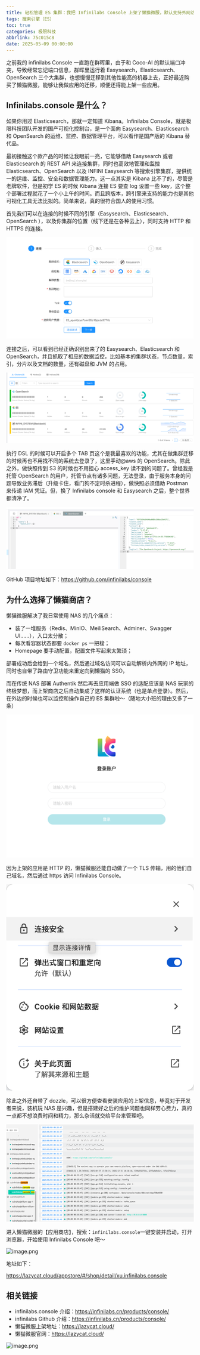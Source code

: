 ```yaml
---
title: 轻松管理 ES 集群：我把 Infinilabs Console 上架了懒猫微服，默认支持外网访问、
tags: 搜索引擎（ES）
toc: true
categories: 极限科技
abbrlink: 75c015c8
date: 2025-05-09 00:00:00
---
```


之前我的 infinilabs Console 一直跑在群晖里，由于和 Coco-AI 的默认端口冲突，导致经常忘记端口信息，群晖里运行着 Easysearch，Elasticsearch、OpenSearch 三个大集群，也想慢慢迁移到其他性能高的机器上去，正好最近购买了懒猫微服，能够让我做应用的迁移，顺便还得能上架一些应用。

## Infinilabs.console 是什么？

如果你用过 Elasticsearch，那就一定知道 Kibana。Infinilabs Console，就是极限科技团队开发的国产可视化控制台，是一个面向 Easysearch、Elasticsearch 和 OpenSearch 的运维、监控、数据管理平台，可以看作是国产版的 Kibana 替代品。

最初接触这个款产品的时候让我眼前一亮，它能够借助 Easysearch 或者 Elasticsearch 的 REST API 来连接集群，同时也高效地管理和监控 Elasticsearch、OpenSearch 以及 INFINI Easysearch 等搜索引擎集群，提供统一的运维、监控、安全和数据管理能力。这一点其实是 Kibana 比不了的，尽管是老牌软件，但是初学 ES 的时候 Kibana 连接 ES 要查 log 设置一些 key，这个整个部署过程就花了一个小上午的时间。而且跨版本，跨引擎来支持的能力也是其他可视化工具无法比拟的。简单来说，真的很符合国人的使用习惯。

<!-- more -->

首先我们可以在连接的时候不同的引擎（Easysearch、Elasticsearch、OpenSearch ），以及你集群的位置（线下还是在各种云上），同时支持 HTTP 和 HTTPS 的连接。

![连接集群](https://raw.githubusercontent.com/cloudsmithy/picgo-imh/master/image-20250509103447515.png)

连接之后，可以看到已经正确识别出来了的 Easysearch、Elasticsearch 和 OpenSearch，并且抓取了相应的数据监控，比如基本的集群状态，节点数量，索引，分片以及文档的数量，还有磁盘和 JVM 的占用。

![集群信息](https://raw.githubusercontent.com/cloudsmithy/picgo-imh/master/image-20250509103439985.png)

执行 DSL 的时候可以开启多个 TAB 页这个是我最喜欢的功能，尤其在做集群迁移的时候再也不用找不同的系统去登录了，这里手动@aws 的 OpenSearch。除此之外，做快照传到 S3 的时候也不用担心 access_key 读不到的问题了。曾经我是托管 OpenSearch 的用户，托管节点有诸多问题，无法登录，由于服务本身的问题导致业务滞后（升级卡住，看门狗不定时杀进程），做快照必须借助 Postman 来传递 IAM 凭证。但，换了 Infinilabs console 和 Easysearch 之后，整个世界都清净了。

![DSL 开发工具](https://raw.githubusercontent.com/cloudsmithy/picgo-imh/master/image-20250509103527869.png)

GitHub 项目地址如下：https://github.com/infinilabs/console

## 为什么选择了懒猫商店？

懒猫微服解决了我日常使用 NAS 的几个痛点：

- 装了一堆服务（Redis、MinIO、MeiliSearch、Adminer、Swagger UI……），入口太分散；
- 每次看容器状态都要 `docker ps` 一把梭；
- Homepage 要手动配置，配置文件写起来太繁琐；

部署成功后会给到一个域名，然后通过域名访问可以自动解析内外网的 IP 地址，同时也自带了路由守卫功能来重定向到懒猫的 SSO，

而在传统 NAS 部署 Authentik 然后再去应用端做 SSO 的适配应该是 NAS 玩家的终极梦想，而上架商店之后自动集成了这样的认证系统（也是单点登录）。然后，在外边的时候也可以监控和操作自己的 ES 集群啦～（随地大小班的理由又多了一条）

![保护应用的 SSO](https://raw.githubusercontent.com/cloudsmithy/picgo-imh/master/image-20250509110532533.png)

因为上架的应用是 HTTP 的，懒猫微服还能自动做了一个 TLS 传输，用的他们自己域名，然后通过 https 访问 Infinilabs Console。

![自带 TLS](https://raw.githubusercontent.com/cloudsmithy/picgo-imh/master/image-20250509110738032.png)

除此之外还自带了 dozzle，可以很方便查看安装应用的上架信息，毕竟对于开发者来说，装机玩 NAS 是兴趣，但是搭建好之后的维护问题也同样劳心费力，真的一点都不想浪费时间和精力，那么杂活就交给平台来管理吧。

![查询应用日志](https://raw.githubusercontent.com/cloudsmithy/picgo-imh/master/image-20250509113301412.png)

进入懒猫微服的【应用商店】，搜索：`infinilabs.console`一键安装并启动，打开浏览器，开始使用 Infinilabs Console 吧～

![image.png](https://lzc-playground-1301583638.cos.ap-chengdu.myqcloud.com/guidelines/459/5cde62de-530b-4364-95a6-033fd289cb98.png "image.png")

地址如下：

https://lazycat.cloud/appstore/#/shop/detail/xu.infinilabs.console

## 相关链接

- infinilabs.console 介绍：https://infinilabs.cn/products/console/
- infinilabs Github 介绍：https://infinilabs.cn/products/console/
- 懒猫微服上架地址：https://lazycat.cloud/
- 懒猫微服官网：https://lazycat.cloud/

![image.png](https://lzc-playground-1301583638.cos.ap-chengdu.myqcloud.com/guidelines/459/c4ab5141-2854-4536-b95e-35001d6cc3f2.png "image.png")

